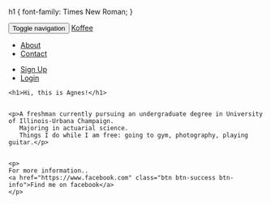 
<html>
<head>
	<title>Agnes Lim</title>

h1 {
	font-family: Times New Roman;
}

<link rel="stylesheet" href="https://maxcdn.bootstrapcdn.com/bootstrap/3.3.7/css/bootstrap.min.css" integrity="sha384-BVYiiSIFeK1dGmJRAkycuHAHRg32OmUcww7on3RYdg4Va+PmSTsz/K68vbdEjh4u" crossorigin="anonymous">


</head>
<body>
	<nav class="navbar navbar-default">
	<div class="container">
		<div class="navbar-header">
			<button type="button" class="navbar-toggle collapsed" data-toggle="collapse" data-target="#bs-nav-demo" aria-expanded="false">
	        <span class="sr-only">Toggle navigation</span>
	        <span class="icon-bar"></span>
	        <span class="icon-bar"></span>
	        <span class="icon-bar"></span>
	      </button>
		<a href="#" class="navbar-brand">Koffee</a>
			</div>
			<div class="collapse navbar-collapse" id="bs-nav-demo">
				<ul class="nav navbar-nav">
					<li><a href="#">About</a></li>
					<li><a href="#">Contact</a></li>
				</ul>
				<ul class="nav navbar-nav navbar-right">
					<li><a href="#">Sign Up</a></li>
					<li><a href="#">Login</a></li>
			</ul>
		</div>
	</div>
</nav>


	<h1>Hi, this is Agnes!</h1>


	<p>A freshman currently pursuing an undergraduate degree in University of Illinois-Urbana Champaign. 
	   Majoring in actuarial science. 
	   Things I do while I am free: going to gym, photography, playing guitar.</p>


    <p>
    For more information..
    <a href="https://www.facebook.com" class="btn btn-success btn-info">Find me on facebook</a>	
    </p>
	

</body>
</html>
